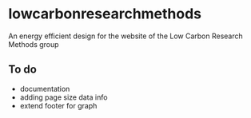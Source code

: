# lowcarbonresearchmethods
An energy efficient design for the website of the Low Carbon Research Methods group


## To do
* documentation
* adding page size data info
* extend footer for graph